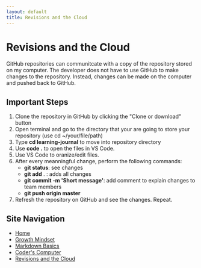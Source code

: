 ```yaml
---
layout: default
title: Revisions and the Cloud
---
```

# Revisions and the Cloud

GitHub repositories can communitcate with a copy of the repository stored on my computer. The developer does not have to use GitHub to make changes to the repository. Instead, changes can be made on the computer and pushed back to GitHub. 

## Important Steps
1. Clone the repository in GitHub by clicking the "Clone or download" button 
2. Open terminal and go to the directory that your are going to store your repository (use cd ~/your/file/path)
3. Type **cd learning-journal** to move into repository directory 
4. Use **code .** to open the files in VS Code. 
5. Use VS Code to oranize/edit files. 
6. After every meanningful change, perform the following commands: 
    - **git status**: see changes 
    - **git add** . : adds all changes 
    - **git commit -m 'Short message'**: add comment to explain changes to team members 
    - **git push origin master** 
7. Refresh the repository on GitHub and see the changes. Repeat. 

## Site Navigation 
- [Home](https://alison-mohr.github.io/learning-journal/)
- [Growth Mindset](https://alison-mohr.github.io/learning-journal/Growth_Mindset.html)
- [Markdown Basics](https://alison-mohr.github.io/learning-journal/Learning_Markdown.html)
- [Coder's Computer](https://alison-mohr.github.io/learning-journal/Coders_Computer.html) 
- [Revisions and the Cloud](https://alison-mohr.github.io/learning-journal/Revisions.html) 
